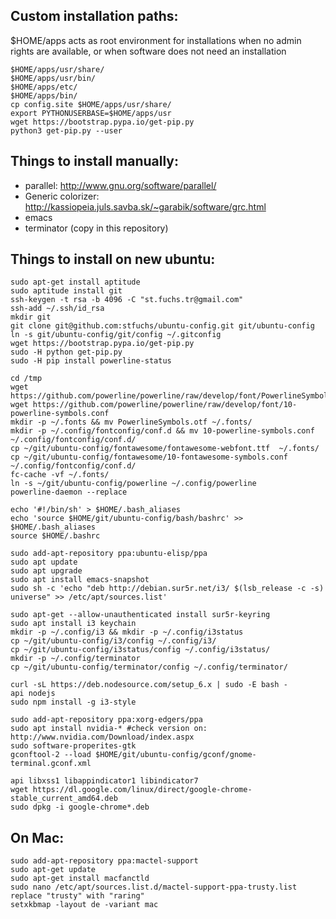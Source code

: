 ## Custom installation paths:
$HOME/apps acts as root environment for installations when no admin rights are
available, or when software does not need an installation

    $HOME/apps/usr/share/
    $HOME/apps/usr/bin/
    $HOME/apps/etc/
    $HOME/apps/bin/
    cp config.site $HOME/apps/usr/share/
    export PYTHONUSERBASE=$HOME/apps/usr
    wget https://bootstrap.pypa.io/get-pip.py
    python3 get-pip.py --user


## Things to install manually: ##
- parallel: http://www.gnu.org/software/parallel/
- Generic colorizer: http://kassiopeia.juls.savba.sk/~garabik/software/grc.html
- emacs
- terminator (copy in this repository)

## Things to install on new ubuntu: ##

    sudo apt-get install aptitude
    sudo aptitude install git
    ssh-keygen -t rsa -b 4096 -C "st.fuchs.tr@gmail.com"
    ssh-add ~/.ssh/id_rsa
    mkdir git
    git clone git@github.com:stfuchs/ubuntu-config.git git/ubuntu-config
    ln -s git/ubuntu-config/git/config ~/.gitconfig
    wget https://bootstrap.pypa.io/get-pip.py
    sudo -H python get-pip.py
    sudo -H pip install powerline-status

    cd /tmp
    wget https://github.com/powerline/powerline/raw/develop/font/PowerlineSymbols.otf
    wget https://github.com/powerline/powerline/raw/develop/font/10-powerline-symbols.conf
    mkdir -p ~/.fonts && mv PowerlineSymbols.otf ~/.fonts/
    mkdir -p ~/.config/fontconfig/conf.d && mv 10-powerline-symbols.conf ~/.config/fontconfig/conf.d/
    cp ~/git/ubuntu-config/fontawesome/fontawesome-webfont.ttf  ~/.fonts/
    cp ~/git/ubuntu-config/fontawesome/10-fontawesome-symbols.conf ~/.config/fontconfig/conf.d/
    fc-cache -vf ~/.fonts/
    ln -s ~/git/ubuntu-config/powerline ~/.config/powerline
    powerline-daemon --replace

    echo '#!/bin/sh' > $HOME/.bash_aliases
    echo 'source $HOME/git/ubuntu-config/bash/bashrc' >> $HOME/.bash_aliases
    source $HOME/.bashrc

    sudo add-apt-repository ppa:ubuntu-elisp/ppa
    sudo apt update
    sudo apt upgrade
    sudo apt install emacs-snapshot
    sudo sh -c 'echo "deb http://debian.sur5r.net/i3/ $(lsb_release -c -s) universe" >> /etc/apt/sources.list'

    sudo apt-get --allow-unauthenticated install sur5r-keyring
    sudo apt install i3 keychain
    mkdir -p ~/.config/i3 && mkdir -p ~/.config/i3status
    cp ~/git/ubuntu-config/i3/config ~/.config/i3/
    cp ~/git/ubuntu-config/i3status/config ~/.config/i3status/
    mkdir -p ~/.config/terminator
    cp ~/git/ubuntu-config/terminator/config ~/.config/terminator/

    curl -sL https://deb.nodesource.com/setup_6.x | sudo -E bash -
    api nodejs
    sudo npm install -g i3-style

    sudo add-apt-repository ppa:xorg-edgers/ppa
    sudo apt install nvidia-* #check version on: http://www.nvidia.com/Download/index.aspx
    sudo software-properites-gtk
    gconftool-2 --load $HOME/git/ubuntu-config/gconf/gnome-terminal.gconf.xml

    api libxss1 libappindicator1 libindicator7
    wget https://dl.google.com/linux/direct/google-chrome-stable_current_amd64.deb
    sudo dpkg -i google-chrome*.deb


## On Mac: ##
    sudo add-apt-repository ppa:mactel-support
    sudo apt-get update
    sudo apt-get install macfanctld
    sudo nano /etc/apt/sources.list.d/mactel-support-ppa-trusty.list
    replace "trusty" with "raring"
    setxkbmap -layout de -variant mac
